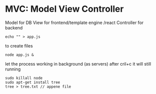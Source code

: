 # MVC: Model View Controller 

Model for DB
View for frontend/template engine /react
Controller for backend 

```
echo "" > app.js 
```
to create files

```
node app.js &
```
let the process working in background (as servers)
after cril+c it will still running

```
sudo killall node
sudo apt-get install tree 
tree > tree.txt // appene file
```